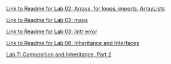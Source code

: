 [Link to Readme for Lab 02: Arrays, for loops, imports, ArrayLists](https://github.com/sadhikari07/java-fundamentals/blob/master/basiclibrary/basicLibrary.md)

[Link to Readme for Lab 03: maps](https://github.com/sadhikari07/java-fundamentals/blob/master/basiclibrary/maps.md)

[Link to Readme for Lab 03: lintr error](https://github.com/sadhikari07/java-fundamentals/blob/master/lintr/liner.md)

[Link to Readme for Lab 06: Inheritance and Interfaces](https://github.com/sadhikari07/java-fundamentals/blob/master/inheritance/inheritance.md)

[Lab 7: Composition and Inheritance, Part 2]()
